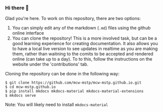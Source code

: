 ### Hi there 👋

<!--
**mcw-mstp/mcw-mstp** is a ✨ _special_ ✨ repository because its `README.md` (this file) appears on your GitHub profile.

Here are some ideas to get you started:

- 🔭 I’m currently working on ...
- 🌱 I’m currently learning ...
- 👯 I’m looking to collaborate on ...
- 🤔 I’m looking for help with ...
- 💬 Ask me about ...
- 📫 How to reach me: ...
- 😄 Pronouns: ...
- ⚡ Fun fact: ...
-->

Glad you're here. To work on this repository, there are two options:

1. You can simply edit any of the markdown (`.md`) files using the github online interface
2. You can clone the repository! This is a more involved task, but can be a good learning experience for creating documentation. It also allows you to have a local live version to see updates in realtime as you are making them, rather than waitning to the comits to be accepted and rendered online (can take up to a day). To to this, follow the instructions on the website under the 'contributions' tab. 

Cloning the repository can be done in the following way:

```
$ git clone https://github.com/mcw-mstp/mcw-mstp.github.io.git
$ cd mcw-mstp.github.io
$ pip install mkdocs mkdocs-material mkdocs-material-extensions
$ mkdocs serve
```
Note: You will likely need to install `mkdocs-material`